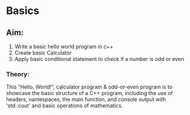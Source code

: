# Basics
 ## Aim:
1. Write a basic hello world program in c++
2. Create basic Calculator
3. Apply basic conditional statement to check if a number is odd or even

### Theory:
This "Hello, World!", calculator program & odd-or-even program is to showcase the basic structure of a C++ program, including the use of headers, namespaces, the main function, and console output with 'std::cout' and basic operations of mathematics.
